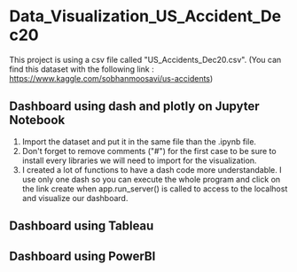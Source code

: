 # Data_Visualization_US_Accident_Dec20

This project is using a csv file called "US_Accidents_Dec20.csv".
(You can find this dataset with the following link : https://www.kaggle.com/sobhanmoosavi/us-accidents)

## Dashboard using dash and plotly on Jupyter Notebook
1) Import the dataset and put it in the same file than the .ipynb file.
2) Don't forget to remove comments ("#") for the first case to be sure to install every libraries we will need to import for the visualization.
3) I created a lot of functions to have a dash code more understandable. I use only one dash so you can execute the whole program and click on the link create when app.run_server() is called to access to the localhost and visualize our dashboard.

## Dashboard using Tableau


## Dashboard using PowerBI
